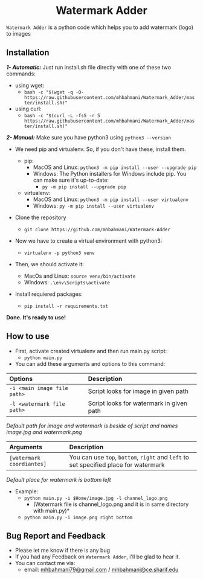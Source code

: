 <h1 align="center">Watermark Adder</h1>

`Watermark Adder` is a python code which helps you to add watermark (logo) to images

## Installation
***1- Automatic:***
Just run install.sh file directly with one of these two commands:
   - using wget:
     * `bash -c "$(wget -q -O- https://raw.githubusercontent.com/mhbahmani/Watermark_Adder/master/install.sh)"`
   - using curl:
     * `bash -c "$(curl -L -fsS -r 5 https://raw.githubusercontent.com/mhbahmani/Watermark_Adder/master/install.sh)"`

***2- Manual:***
Make sure you have python3 using `python3 --version`
- We need pip and virtualenv. So, if you don't have these, install them.
  - pip:
    - MacOS and Linux: `python3 -m pip install --user --upgrade pip`
    - Windows: The Python installers for Windows include pip. You can make sure it's up-to-date:
      - `py -m pip install --upgrade pip`
  - virtualenv:
    - MacOS and Linux: `python3 -m pip install --user virtualenv`
    - Windows: `py -m pip install --user virtualenv`

- Clone the repository
  - `git clone https://github.com/mhbahmani/Watermark-Adder`
- Now we have to create a virtual environment with python3:
  - `virtualenv -p python3 venv`
- Then, we should activate it:
  - MacOs and Linux: `source venv/bin/activate`
  - Windows: `.\env\Scripts\activate`

- Install requiered packages:
  - `pip install -r requirements.txt`

**Done. It's ready to use!**

## How to use
- First, activate created virtualenv and then run main.py script:
  * `python main.py`
- You can add these arguments and options to this command:

| **Options**                       | **Description**                                       |
|:----------------------------------|:------------------------------------------------------|
|`-i <main image file path>`        | Script looks for image in given path                  |
|`-l <watermark file path>`         | Script looks for watermark in given path              |

*Default path for image and watermark is beside of script and names image.jpg and watermark.png*

| **Arguments**                     | **Description**                                       |
|:----------------------------------|:------------------------------------------------------|
|`[watermark coordiantes]`          | You can use `top`, `bottom`, `right` and `left` to set specified place for watermark                                                               |

*Default place for watermark is bottom left*

- Example:
  - `python main.py -i $Home/image.jpg -l channel_logo.png`
     * (Watermark file is channel_logo.png and it is in same directory with main.py)*
  -  `python main.py -i image.png right bottom`
  
## Bug Report and Feedback
 * Please let me know if there is any bug
 * If you had any Feedback on `Watermark Adder`, i'll be glad to hear it.
 * You can contact me via:
   * email: mhbahmani79@gmail.com / mhbahmani@ce.sharif.edu
